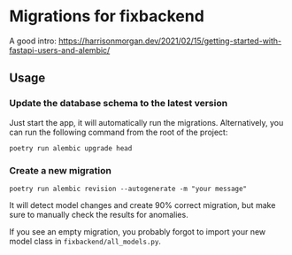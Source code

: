 # Migrations for fixbackend

A good intro: https://harrisonmorgan.dev/2021/02/15/getting-started-with-fastapi-users-and-alembic/

## Usage

### Update the database schema to the latest version

Just start the app, it will automatically run the migrations. Alternatively, you can run the following command from the root of the project:

`poetry run alembic upgrade head`

### Create a new migration

`poetry run alembic revision --autogenerate -m "your message"`

It will detect model changes and create 90% correct migration, but make sure to manually check the results for anomalies. 

If you see an empty migration, you probably forgot to import your new model class in `fixbackend/all_models.py`.